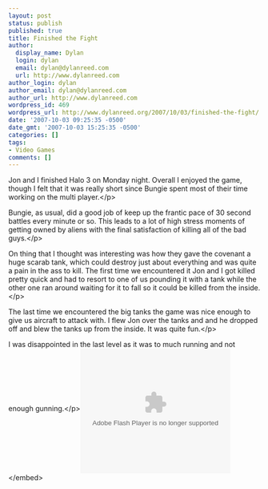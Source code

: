 ```yaml
---
layout: post
status: publish
published: true
title: Finished the Fight
author:
  display_name: Dylan
  login: dylan
  email: dylan@dylanreed.com
  url: http://www.dylanreed.com
author_login: dylan
author_email: dylan@dylanreed.com
author_url: http://www.dylanreed.com
wordpress_id: 469
wordpress_url: http://www.dylanreed.org/2007/10/03/finished-the-fight/
date: '2007-10-03 09:25:35 -0500'
date_gmt: '2007-10-03 15:25:35 -0500'
categories: []
tags:
- Video Games
comments: []
---
```

<p>Jon and I finished Halo 3 on Monday night. Overall I enjoyed the game, though I felt that it was really short since Bungie spent most of their time working on the multi player.<&#47;p>
<p>Bungie, as usual, did a good job of keep up the frantic pace of 30 second battles every minute or so. This leads to a lot of high stress moments of getting owned by aliens with the final satisfaction of killing all of the bad guys.<&#47;p>
<p>On thing that I thought was interesting was how they gave the covenant a huge scarab tank, which could destroy just about everything and was quite a pain in the ass to kill. The first time we encountered it Jon and I got killed pretty quick and had to resort to one of us pounding it with a tank while the other one ran around waiting for it to fall so it could be killed from the inside.<&#47;p>
<p>The last time we encountered the big tanks the game was nice enough to give us aircraft to attack with. I flew Jon over the tanks and and he dropped off and blew the tanks up from the inside. It was quite fun.<&#47;p>
<p>I was disappointed in the last level as it was to much running and not enough gunning.<&#47;p><embed name="VE_Player" pluginspage="http:&#47;&#47;www.macromedia.com&#47;go&#47;getflashplayer" align="middle" src="http:&#47;&#47;update.videoegg.com&#47;flash&#47;proxy.swf?jsver=1.4" width="300" height="249" type="application&#47;x-shockwave-flash" flashvars="gc=c2hvd0FkPXRydWUmYWRWYXJzPWFyZWE9Z2FtZXMmc2l0ZT1lc2NhcGlzdG1hZ2F6aW5lJmZpbGU9aHR0cCUzQSUyRiUyRnNlbGZzZXJ2ZTMwMCUyRWRvd25sb2FkJTJFdmlkZW9lZ2clMkVjb20lMkZnaWQzODklMkZjaWQxMzg5JTJGSTUlMkZHUSUyRjExOTEyNzM3MTFuSEk4SEZNSWlmM3ZxV1R3YWtMSyZzd2ZwYXRoPWh0dHAlM0ElMkYlMkZ1cGRhdGUlMkV2aWRlb2VnZyUyRWNvbSUyRmZsYXNoJTJGcHJveHklMkVzd2YlM0Zqc3ZlciUzRDElMkU0JmF1dG9QbGF5PWZhbHNlJnNob3dBZFByaW1hcnk9dHJ1ZSZ3bW9kZT13aW5kb3cmYWxsb3dGbGFzaDlGdWxsc2NyZWVuPXRydWU=" quality="high" allowfullscreen="true" allowscriptaccess="always" scale="noscale" wmode="window"><&#47;embed></p>
